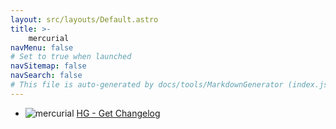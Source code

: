 ```yaml
---
layout: src/layouts/Default.astro
title: >-
    mercurial
navMenu: false
# Set to true when launched
navSitemap: false
navSearch: false
# This file is auto-generated by docs/tools/MarkdownGenerator (index.js)
---
```


<ul>

<li>

![mercurial](https://i.octopus.com/library/step-templates/mercurial.png) [HG - Get Changelog](/integrations/mercurial/hg-get-changelog)

</li>
        
</ul>

